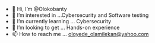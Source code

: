 - 👋 Hi, I’m @Olokobanty
- 👀 I’m interested in ...Cybersecurity and Software testing
- 🌱 I’m currently learning ... Cybersecurity
- 💞️ I’m looking to get ... Hands-on experience
- 📫 How to reach me ... oloyede_olamilekan@yahoo.com

<!---
Olamilekan100/Olamilekan100 is a ✨ special ✨ repository because its `README.md` (this file) appears on your GitHub profile.
You can click the Preview link to take a look at your changes.
--->
